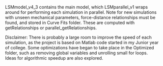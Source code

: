 LSMmodel_v4_3 contains the main model, which LSMparallel_v1 wraps around for performing each simulation in parallel.
Note for new simulations with unseen mechanical parameters, force-distance relationships must be found, and stored in Curve Fits folder. These are computed with getRelationships or parallel_getRelationships.

Disclaimer: There is probably a large room to improve the speed of each simulation, as the project is based on Matlab code started in my Junior year of college.
Some optimizations have began to take place in the Optimized folder, such as removing global variables and unrolling small for loops. Ideas for algorithmic speedup are also explored.
